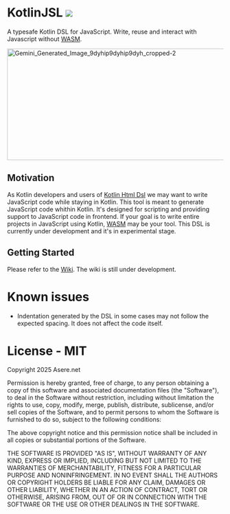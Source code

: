 # KotlinJSL ![](https://img.shields.io/badge/maven_central-0.1.4-004475)
A typesafe Kotlin DSL for JavaScript. Write, reuse and interact with Javascript without [WASM](https://kotlinlang.org/docs/wasm-overview.html).

<img width="819" height="260" alt="Gemini_Generated_Image_9dyhip9dyhip9dyh_cropped-2" src="https://github.com/user-attachments/assets/b08775fa-af73-4842-845c-29cb8e419074" />

## Motivation

As Kotlin developers and users of [Kotlin Html Dsl](https://kotlinlang.org/docs/typesafe-html-dsl.html) we may want to write JavaScript code while staying in Kotlin. This tool is meant to generate JavaScript code whithin Kotlin. It's designed for scripting and providing support to JavaScript code in frontend. If your goal is to write entire projects in JavaScript using Kotlin, [WASM](https://kotlinlang.org/docs/wasm-overview.html) may be your tool. This DSL is currently under development and it's in experimental stage.
## Getting Started

Please refer to the [Wiki](https://github.com/martppa/kotlin-js-dsl/wiki). The wiki is still under development.

# Known issues

- Indentation generated by the DSL in some cases may not follow the expected spacing. It does not affect the code itself.

# License - MIT

Copyright 2025 Asere.net

Permission is hereby granted, free of charge, to any person obtaining a copy of this software and associated documentation files (the "Software"), to deal in the Software without restriction, including without limitation the rights to use, copy, modify, merge, publish, distribute, sublicense, and/or sell copies of the Software, and to permit persons to whom the Software is furnished to do so, subject to the following conditions:

The above copyright notice and this permission notice shall be included in all copies or substantial portions of the Software.

THE SOFTWARE IS PROVIDED "AS IS", WITHOUT WARRANTY OF ANY KIND, EXPRESS OR IMPLIED, INCLUDING BUT NOT LIMITED TO THE WARRANTIES OF MERCHANTABILITY, FITNESS FOR A PARTICULAR PURPOSE AND NONINFRINGEMENT. IN NO EVENT SHALL THE AUTHORS OR COPYRIGHT HOLDERS BE LIABLE FOR ANY CLAIM, DAMAGES OR OTHER LIABILITY, WHETHER IN AN ACTION OF CONTRACT, TORT OR OTHERWISE, ARISING FROM, OUT OF OR IN CONNECTION WITH THE SOFTWARE OR THE USE OR OTHER DEALINGS IN THE SOFTWARE.
